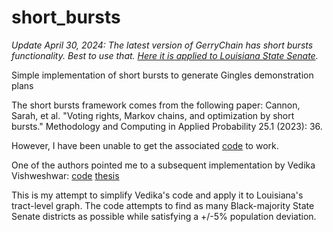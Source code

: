 # short_bursts

*Update April 30, 2024: The latest version of GerryChain has short bursts functionality. Best to use that. [Here it is applied to Louisiana State Senate](https://github.com/AustinLBuchanan/short_bursts/blob/main/gerrychain_shortbursts.ipynb).*

Simple implementation of short bursts to generate Gingles demonstration plans

The short bursts framework comes from the following paper:
Cannon, Sarah, et al. "Voting rights, Markov chains, and optimization by short bursts." Methodology and Computing in Applied Probability 25.1 (2023): 36.

However, I have been unable to get the associated [code](https://github.com/vrdi/shortbursts-gingles/tree/main) to work. 

One of the authors pointed me to a subsequent implementation by Vedika Vishweshwar:
[code](https://github.com/vedikavish1/Georgia-Redistricting) [thesis](https://scholarship.claremont.edu/cmc_theses/2990/)

This is my attempt to simplify Vedika's code and apply it to Louisiana's tract-level graph. The code attempts to find as many Black-majority State Senate districts as possible while satisfying a +/-5% population deviation.

